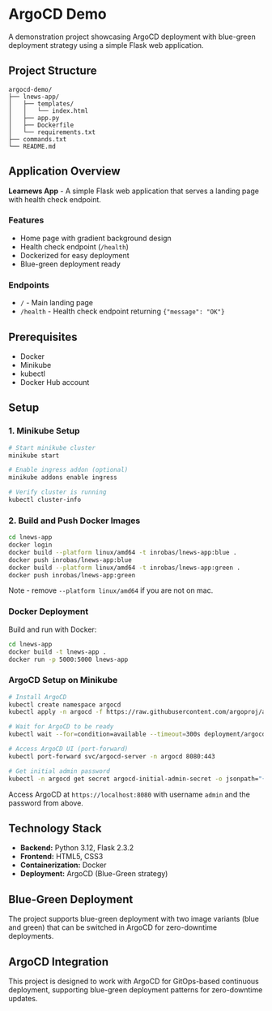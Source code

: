 # ArgoCD Demo

A demonstration project showcasing ArgoCD deployment with blue-green deployment strategy using a simple Flask web application.

## Project Structure

```
argocd-demo/
├── lnews-app/
│   ├── templates/
│   │   └── index.html
│   ├── app.py
│   ├── Dockerfile
│   └── requirements.txt
├── commands.txt
└── README.md
```

## Application Overview

**Learnews App** - A simple Flask web application that serves a landing page with health check endpoint.

### Features
- Home page with gradient background design
- Health check endpoint (`/health`)
- Dockerized for easy deployment
- Blue-green deployment ready

### Endpoints
- `/` - Main landing page
- `/health` - Health check endpoint returning `{"message": "OK"}`

## Prerequisites

- Docker
- Minikube
- kubectl
- Docker Hub account

## Setup

### 1. Minikube Setup

```bash
# Start minikube cluster
minikube start

# Enable ingress addon (optional)
minikube addons enable ingress

# Verify cluster is running
kubectl cluster-info
```

### 2. Build and Push Docker Images

```bash
cd lnews-app
docker login
docker build --platform linux/amd64 -t inrobas/lnews-app:blue .
docker push inrobas/lnews-app:blue
docker build --platform linux/amd64 -t inrobas/lnews-app:green .
docker push inrobas/lnews-app:green
```

Note - remove `--platform linux/amd64` if you are not on mac.

### Docker Deployment

Build and run with Docker:

```bash
cd lnews-app
docker build -t lnews-app .
docker run -p 5000:5000 lnews-app
```

### ArgoCD Setup on Minikube

```bash
# Install ArgoCD
kubectl create namespace argocd
kubectl apply -n argocd -f https://raw.githubusercontent.com/argoproj/argo-cd/stable/manifests/install.yaml

# Wait for ArgoCD to be ready
kubectl wait --for=condition=available --timeout=300s deployment/argocd-server -n argocd

# Access ArgoCD UI (port-forward)
kubectl port-forward svc/argocd-server -n argocd 8080:443

# Get initial admin password
kubectl -n argocd get secret argocd-initial-admin-secret -o jsonpath="{.data.password}" | base64 -d
```

Access ArgoCD at `https://localhost:8080` with username `admin` and the password from above.

## Technology Stack

- **Backend:** Python 3.12, Flask 2.3.2
- **Frontend:** HTML5, CSS3
- **Containerization:** Docker
- **Deployment:** ArgoCD (Blue-Green strategy)

## Blue-Green Deployment

The project supports blue-green deployment with two image variants (blue and green) that can be switched in ArgoCD for zero-downtime deployments.

## ArgoCD Integration

This project is designed to work with ArgoCD for GitOps-based continuous deployment, supporting blue-green deployment patterns for zero-downtime updates.